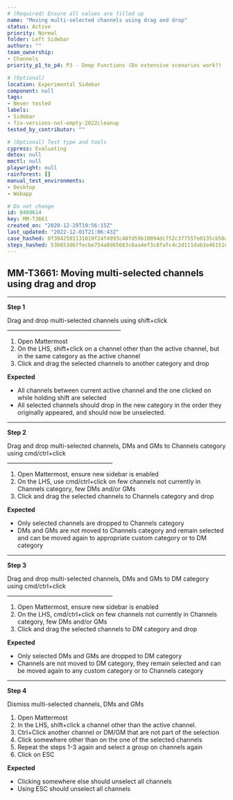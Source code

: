 ```yaml
---
# (Required) Ensure all values are filled up
name: "Moving multi-selected channels using drag and drop"
status: Active
priority: Normal
folder: Left Sidebar
authors: ""
team_ownership:
- Channels
priority_p1_to_p4: P3 - Deep Functions (Do extensive scenarios work?)

# (Optional)
location: Experimental Sidebar
component: null
tags:
- Never tested
labels:
- Sidebar
- fix-versions-not-empty-2022cleanup
tested_by_contributor: ""

# (Optional) Test type and tools
cypress: Evaluating
detox: null
mmctl: null
playwright: null
rainforest: []
manual_test_environments:
- Desktop
- Webapp

# Do not change
id: 8409614
key: MM-T3661
created_on: "2020-12-29T19:56:15Z"
last_updated: "2022-12-01T21:06:43Z"
case_hashed: 0f3042501131019f24f4993c48fd59b10094dc752c377557e0135cb50ae4a8b72dd8629522d2b3c1b2646a372410036d
steps_hashed: 53b653d67fecbe754a8d65663c6aa4ef3c8fafc4c2d111dab3e46151e9c2eee08a582c648a33a5df211a189442027e2a
---
```


<!-- (Auto-generated) Based on frontmatter's "key" and "name" -->

## MM-T3661: Moving multi-selected channels using drag and drop

---

**Step 1**

Drag and drop multi-selected channels using shift+click\
\_\_\_\_\_\_\_\_\_\_\_\_\_\_\_\_\_\_\_\_\_\_\_\_\_\_\_\_\_\_\_\_\_\_\_\_\_\_\_\_\_

1. Open Mattermost
2. On the LHS, shift+click on a channel other than the active channel, but in the same category as the active channel
3. Click and drag the selected channels to another category and drop

**Expected**

- All channels between current active channel and the one clicked on while holding shift are selected 
- All selected channels should drop in the new category in the order they originally appeared, and should now be unselected.

---

**Step 2**

Drag and drop multi-selected channels, DMs and GMs to Channels category using cmd/ctrl+click\
\_\_\_\_\_\_\_\_\_\_\_\_\_\_\_\_\_\_\_\_\_\_\_\_\_\_\_\_\_\_\_\_\_\_\_\_\_\_

1. Open Mattermost, ensure new sidebar is enabled
2. On the LHS, use cmd/ctrl+click on few channels not currently in Channels category, few DMs and/or GMs
3. Click and drag the selected channels to Channels category and drop

**Expected**

- Only selected channels are dropped to Channels category
- DMs and GMs are not moved to Channels category and remain selected and can be moved again to appropriate custom category or to DM category

---

**Step 3**

Drag and drop multi-selected channels, DMs and GMs to DM category using cmd/ctrl+click\
\_\_\_\_\_\_\_\_\_\_\_\_\_\_\_\_\_\_\_\_\_\_\_\_\_\_\_\_\_\_\_\_\_\_\_\_\_\_

1. Open Mattermost, ensure new sidebar is enabled
2. On the LHS, cmd/ctrl+click on few channels not currently in Channels category, few DMs and/or GMs
3. Click and drag the selected channels to DM category and drop

**Expected**

- Only selected DMs and GMs are dropped to DM category
- Channels are not moved to DM category, they remain selected and can be moved again to any custom category or to Channels category

---

**Step 4**

Dismiss multi-selected channels, DMs and GMs

1. Open Mattermost
2. In the LHS, shift+click a channel other than the active channel.
3. Ctrl+Click another channel or DM/GM that are not part of the selection
4. Click somewhere other than on the one of the selected channels
5. Repeat the steps 1-3 again and select a group on channels again
6. Click on ESC

**Expected**

- Clicking somewhere else should unselect all channels
- Using ESC should unselect all channels
